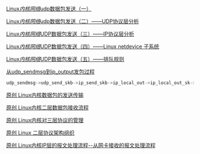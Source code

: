 [Linux*内核网络*udp数据包发送（一）                                ](https://blog.51cto.com/u_15155099/2767255)

[Linux*内核网络*udp数据包发送（二）——UDP协议层分析                                ](https://blog.51cto.com/u_15155099/2767256)

[Linux*内核网络*UDP数据包发送（三）——IP协议层分析                                ](https://blog.51cto.com/u_15155099/2767257)

[Linux*内核网络*UDP数据包发送（四）——Linux netdevice 子系统                                ](https://blog.51cto.com/u_15155099/2767259)

[Linux*内核网络*UDP数据包发送（五）——排队规则                                ](https://blog.51cto.com/u_15155099/2767262)



[从udp_sendmsg到ip_output发包过程](https://blog.csdn.net/hhhhhyyyyy8/article/details/106589844)

```c
udp_sendmsg->udp_send_skb->ip_send_skb->ip_local_out->ip_local_out_sk->__ip_local_out->__ip_local_out_sk->dst_output_sk->ip_output
```



[原创                   Linux内核数据包的发送传输](https://blog.csdn.net/asiainfolf/article/details/10252857)

[原创                   Linux内核二层数据包接收流程 ](https://blog.csdn.net/asiainfolf/article/details/10286593)

[原创                   Linux内核对三层协议的管理 ](https://blog.csdn.net/asiainfolf/article/details/10296673)

[原创                   Linux 二层协议架构组织](https://blog.csdn.net/asiainfolf/article/details/10475583)

[原创                   Linux内核IP层的报文处理流程--从网卡接收的报文处理流程 ](https://blog.csdn.net/asiainfolf/article/details/10789811)

